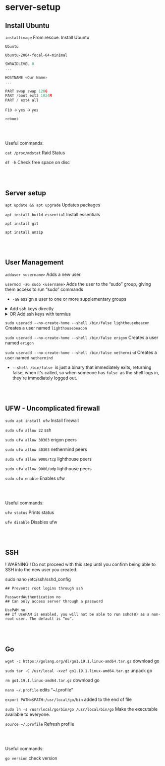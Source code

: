 # server-setup


## Install Ubuntu
`installimage` From rescue. Install Ubuntu

`Ubuntu` 

`Ubuntu-2004-focal-64-minimal`

```jsx
SWRAIDLEVEL 0
...

HOSTNAME <Our Name>
...

PART swap swap 128G
PART /boot ext3 1024M
PART / ext4 all
```

`F10` → `yes` → `yes`

`reboot`

<br><br>

Useful commands:

`cat /proc/mdstat` Raid Status

`df -h` Check free space on disc

<br><br>
## Server setup
`apt update && apt upgrade` Updates packages

`apt install build-essential` Install essentials

`apt install git`

`apt install unzip`

<br><br>
## User Management

`adduser <username>` Adds a new user. 

`usermod -aG sudo <username>` Adds the user to the “sudo” group, giving them access to run “sudo” commands

  + `-aG` assign a user to one or more supplementary groups 

<details>

<summary>Add ssh keys directly</summary>

<br>
    
`su <username>` switch to other user
    
`cd ~` `cd <username>` Enters the home dir of the user we just created
    
`mkdir .ssh` creates “.ssh” 
    
`touch .ssh/authorized_keys` creates “.ssh/autorized_keys”
    
`chmod 700 .ssh` Set permissions for the .ssh folder
    
`chmod 600 .ssh/authorized_keys` Set permissions for the authorized key file
    
`cd .ssh` opens the “.ssh” folder
    
`nano authorized_keys`
    
Add Public keys - one key per line

<br>

</details>
    
<details>

<summary> OR Add ssh keys with termius </summary>

<br>

export keys with termius

<br>
    
</details>
    

`sudo useradd --no-create-home --shell /bin/false lighthousebeacon` Creates a user named `lighthousebeacon`

`sudo useradd --no-create-home --shell /bin/false erigon` Creates a user named `erigon`

`sudo useradd --no-create-home --shell /bin/false nethermind` Creates a user named `nethermind`

  + `--shell /bin/false`  is just a binary that immediately exits, returning false, when it's called, so when someone has `false`
 as the shell logs in, they're immediately logged out.
 
 <br><br>
 
## UFW - Uncomplicated firewall 
  
`sudo apt install ufw` Install firewall

`sudo ufw allow 22` ssh

`sudo ufw allow 30303` erigon peers

`sudo ufw allow 40303` nethermind peers

`sudo ufw allow 9000/tcp` lighthouse peers

`sudo ufw allow 9000/udp` lighthouse peers

`sudo ufw enable` Enables ufw

 <br><br>
  
Useful commands:

`ufw status` Prints status

`ufw disable` Disables ufw
  
 <br><br>
  
 ## SSH
 
 ! WARNING ! Do not proceed with this step until you confirm being able to SSH into the new user you created. 
  
 sudo nano /etc/ssh/sshd_config
  
 ```PermitRootLogin no
## Prevents root logins through ssh

PasswordAuthentication no
## Can only access server through a password

UsePAM no
## If UsePAM is enabled, you will not be able to run sshd(8) as a non-root user. The default is “no”. 
```
  
<br><br>
  
## Go
  
`wget -c https://golang.org/dl/go1.19.1.linux-amd64.tar.gz` download go

`sudo tar -C /usr/local -xvzf go1.19.1.linux-amd64.tar.gz` unpack go

`rm go1.19.1.linux-amd64.tar.gz` download go

`nano ~/.profile` edits “~/.profile”

`export PATH=$PATH:/usr/local/go/bin` added to the end of file

`sudo ln -s /usr/local/go/bin/go /usr/local/bin/go` Make the executable available to everyone.

`source ~/.profile` Refresh profile
  
<br><br>
  
Useful commands:

`go version` check version
  
 <br><br>
  
